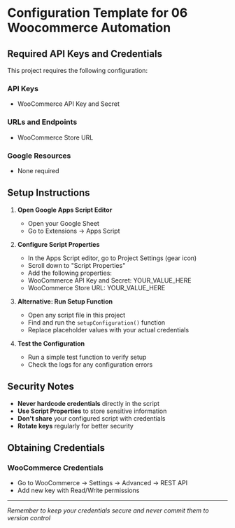 # Configuration Template for 06 Woocommerce Automation

## Required API Keys and Credentials

This project requires the following configuration:

### API Keys
- WooCommerce API Key and Secret

### URLs and Endpoints
- WooCommerce Store URL

### Google Resources
- None required

## Setup Instructions

1. **Open Google Apps Script Editor**
   - Open your Google Sheet
   - Go to Extensions → Apps Script

2. **Configure Script Properties**
   - In the Apps Script editor, go to Project Settings (gear icon)
   - Scroll down to "Script Properties"
   - Add the following properties:
   - WooCommerce API Key and Secret: YOUR_VALUE_HERE
   - WooCommerce Store URL: YOUR_VALUE_HERE

3. **Alternative: Run Setup Function**
   - Open any script file in this project
   - Find and run the `setupConfiguration()` function
   - Replace placeholder values with your actual credentials

4. **Test the Configuration**
   - Run a simple test function to verify setup
   - Check the logs for any configuration errors

## Security Notes

- **Never hardcode credentials** directly in the script
- **Use Script Properties** to store sensitive information
- **Don't share** your configured script with credentials
- **Rotate keys** regularly for better security

## Obtaining Credentials

### WooCommerce Credentials
- Go to WooCommerce → Settings → Advanced → REST API
- Add new key with Read/Write permissions

---
*Remember to keep your credentials secure and never commit them to version control*
